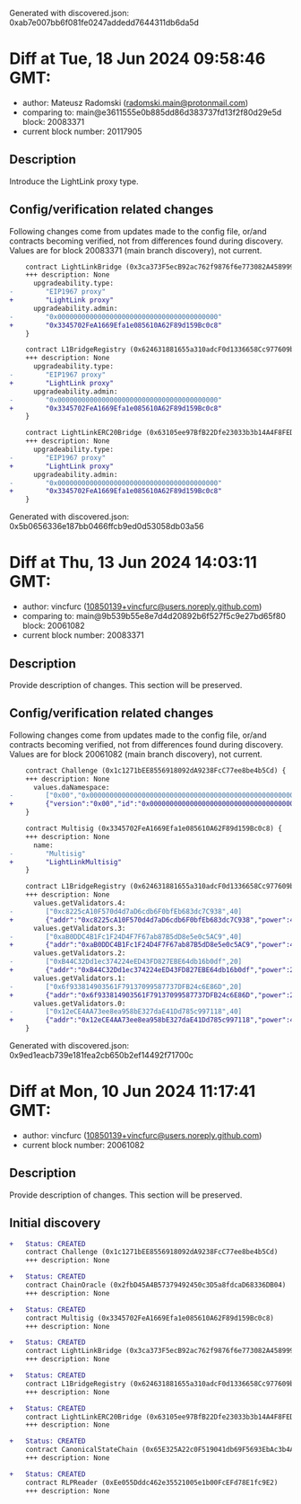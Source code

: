 Generated with discovered.json: 0xab7e007bb6f081fe0247addedd7644311db6da5d

# Diff at Tue, 18 Jun 2024 09:58:46 GMT:

- author: Mateusz Radomski (<radomski.main@protonmail.com>)
- comparing to: main@e3611555e0b885dd86d383737fd13f2f80d29e5d block: 20083371
- current block number: 20117905

## Description

Introduce the LightLink proxy type.

## Config/verification related changes

Following changes come from updates made to the config file,
or/and contracts becoming verified, not from differences found during
discovery. Values are for block 20083371 (main branch discovery), not current.

```diff
    contract LightLinkBridge (0x3ca373F5ecB92ac762f9876f6e773082A4589995) {
    +++ description: None
      upgradeability.type:
-        "EIP1967 proxy"
+        "LightLink proxy"
      upgradeability.admin:
-        "0x0000000000000000000000000000000000000000"
+        "0x3345702FeA1669Efa1e085610A62F89d159Bc0c8"
    }
```

```diff
    contract L1BridgeRegistry (0x624631881655a310adcF0d1336658Cc977609b72) {
    +++ description: None
      upgradeability.type:
-        "EIP1967 proxy"
+        "LightLink proxy"
      upgradeability.admin:
-        "0x0000000000000000000000000000000000000000"
+        "0x3345702FeA1669Efa1e085610A62F89d159Bc0c8"
    }
```

```diff
    contract LightLinkERC20Bridge (0x63105ee97BfB22Dfe23033b3b14A4F8FED121ee9) {
    +++ description: None
      upgradeability.type:
-        "EIP1967 proxy"
+        "LightLink proxy"
      upgradeability.admin:
-        "0x0000000000000000000000000000000000000000"
+        "0x3345702FeA1669Efa1e085610A62F89d159Bc0c8"
    }
```

Generated with discovered.json: 0x5b0656336e187bb0466ffcb9ed0d53058db03a56

# Diff at Thu, 13 Jun 2024 14:03:11 GMT:

- author: vincfurc (<10850139+vincfurc@users.noreply.github.com>)
- comparing to: main@9b539b55e8e7d4d20892b6f527f5c9e27bd65f80 block: 20061082
- current block number: 20083371

## Description

Provide description of changes. This section will be preserved.

## Config/verification related changes

Following changes come from updates made to the config file,
or/and contracts becoming verified, not from differences found during
discovery. Values are for block 20061082 (main branch discovery), not current.

```diff
    contract Challenge (0x1c1271bEE8556918092dA9238FcC77ee8be4b5Cd) {
    +++ description: None
      values.daNamespace:
-        ["0x00","0x00000000000000000000000000000000000000000000000000000000"]
+        {"version":"0x00","id":"0x00000000000000000000000000000000000000000000000000000000"}
    }
```

```diff
    contract Multisig (0x3345702FeA1669Efa1e085610A62F89d159Bc0c8) {
    +++ description: None
      name:
-        "Multisig"
+        "LightLinkMultisig"
    }
```

```diff
    contract L1BridgeRegistry (0x624631881655a310adcF0d1336658Cc977609b72) {
    +++ description: None
      values.getValidators.4:
-        ["0xc8225cA10F570d4d7aD6cdb6F0bfEb683dc7C938",40]
+        {"addr":"0xc8225cA10F570d4d7aD6cdb6F0bfEb683dc7C938","power":40}
      values.getValidators.3:
-        ["0xaB0DDC4B1Fc1F24D4F7F67ab87B5dD8e5e0c5AC9",40]
+        {"addr":"0xaB0DDC4B1Fc1F24D4F7F67ab87B5dD8e5e0c5AC9","power":40}
      values.getValidators.2:
-        ["0xB44C32Dd1ec374224eED43FD827EBE64db16b0df",20]
+        {"addr":"0xB44C32Dd1ec374224eED43FD827EBE64db16b0df","power":20}
      values.getValidators.1:
-        ["0x6f933814903561F79137099587737DFB24c6E86D",20]
+        {"addr":"0x6f933814903561F79137099587737DFB24c6E86D","power":20}
      values.getValidators.0:
-        ["0x12eCE4AA73ee8ea958bE327daE41Dd785c997118",40]
+        {"addr":"0x12eCE4AA73ee8ea958bE327daE41Dd785c997118","power":40}
    }
```

Generated with discovered.json: 0x9ed1eacb739e181fea2cb650b2ef14492f71700c

# Diff at Mon, 10 Jun 2024 11:17:41 GMT:

- author: vincfurc (<10850139+vincfurc@users.noreply.github.com>)
- current block number: 20061082

## Description

Provide description of changes. This section will be preserved.

## Initial discovery

```diff
+   Status: CREATED
    contract Challenge (0x1c1271bEE8556918092dA9238FcC77ee8be4b5Cd)
    +++ description: None
```

```diff
+   Status: CREATED
    contract ChainOracle (0x2fbD45A4B57379492450c3D5a8fdcaD68336DB04)
    +++ description: None
```

```diff
+   Status: CREATED
    contract Multisig (0x3345702FeA1669Efa1e085610A62F89d159Bc0c8)
    +++ description: None
```

```diff
+   Status: CREATED
    contract LightLinkBridge (0x3ca373F5ecB92ac762f9876f6e773082A4589995)
    +++ description: None
```

```diff
+   Status: CREATED
    contract L1BridgeRegistry (0x624631881655a310adcF0d1336658Cc977609b72)
    +++ description: None
```

```diff
+   Status: CREATED
    contract LightLinkERC20Bridge (0x63105ee97BfB22Dfe23033b3b14A4F8FED121ee9)
    +++ description: None
```

```diff
+   Status: CREATED
    contract CanonicalStateChain (0x65E325A22c0F519041db69F5693EbAc3b4AE71bE)
    +++ description: None
```

```diff
+   Status: CREATED
    contract RLPReader (0xEe055Dddc462e35521005e1b00FcEFd78E1fc9E2)
    +++ description: None
```
